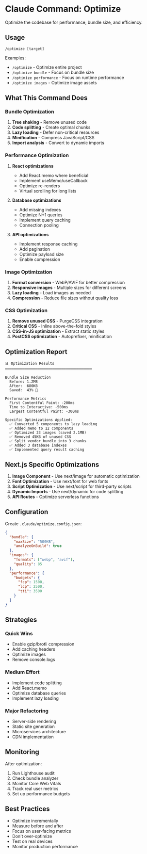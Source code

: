 # Claude Command: Optimize

Optimize the codebase for performance, bundle size, and efficiency.

## Usage

```
/optimize [target]
```

Examples:
- `/optimize` - Optimize entire project
- `/optimize bundle` - Focus on bundle size
- `/optimize performance` - Focus on runtime performance
- `/optimize images` - Optimize image assets

## What This Command Does

### Bundle Optimization
1. **Tree shaking** - Remove unused code
2. **Code splitting** - Create optimal chunks
3. **Lazy loading** - Defer non-critical resources
4. **Minification** - Compress JavaScript/CSS
5. **Import analysis** - Convert to dynamic imports

### Performance Optimization
1. **React optimizations**
   - Add React.memo where beneficial
   - Implement useMemo/useCallback
   - Optimize re-renders
   - Virtual scrolling for long lists

2. **Database optimizations**
   - Add missing indexes
   - Optimize N+1 queries
   - Implement query caching
   - Connection pooling

3. **API optimizations**
   - Implement response caching
   - Add pagination
   - Optimize payload size
   - Enable compression

### Image Optimization
1. **Format conversion** - WebP/AVIF for better compression
2. **Responsive images** - Multiple sizes for different screens
3. **Lazy loading** - Load images as needed
4. **Compression** - Reduce file sizes without quality loss

### CSS Optimization
1. **Remove unused CSS** - PurgeCSS integration
2. **Critical CSS** - Inline above-the-fold styles
3. **CSS-in-JS optimization** - Extract static styles
4. **PostCSS optimization** - Autoprefixer, minification

## Optimization Report

```
📊 Optimization Results
━━━━━━━━━━━━━━━━━━━━━━━━━━━━━━━━━━━━━━━━

Bundle Size Reduction
  Before: 1.2MB
  After:  680KB
  Saved:  43% 🎉

Performance Metrics
  First Contentful Paint: -200ms
  Time to Interactive: -500ms
  Largest Contentful Paint: -300ms

Specific Optimizations Applied:
  ✅ Converted 5 components to lazy loading
  ✅ Added memo to 12 components
  ✅ Optimized 23 images (saved 2.1MB)
  ✅ Removed 45KB of unused CSS
  ✅ Split vendor bundle into 3 chunks
  ✅ Added 3 database indexes
  ✅ Implemented query result caching
```

## Next.js Specific Optimizations

1. **Image Component** - Use next/image for automatic optimization
2. **Font Optimization** - Use next/font for web fonts
3. **Script Optimization** - Use next/script for third-party scripts
4. **Dynamic Imports** - Use next/dynamic for code splitting
5. **API Routes** - Optimize serverless functions

## Configuration

Create `.claude/optimize.config.json`:
```json
{
  "bundle": {
    "maxSize": "500KB",
    "analyzeOnBuild": true
  },
  "images": {
    "formats": ["webp", "avif"],
    "quality": 85
  },
  "performance": {
    "budgets": {
      "fcp": 1500,
      "lcp": 2500,
      "tti": 3500
    }
  }
}
```

## Strategies

### Quick Wins
- Enable gzip/brotli compression
- Add caching headers
- Optimize images
- Remove console.logs

### Medium Effort
- Implement code splitting
- Add React.memo
- Optimize database queries
- Implement lazy loading

### Major Refactoring
- Server-side rendering
- Static site generation
- Microservices architecture
- CDN implementation

## Monitoring

After optimization:
1. Run Lighthouse audit
2. Check bundle analyzer
3. Monitor Core Web Vitals
4. Track real user metrics
5. Set up performance budgets

## Best Practices

- Optimize incrementally
- Measure before and after
- Focus on user-facing metrics
- Don't over-optimize
- Test on real devices
- Monitor production performance
